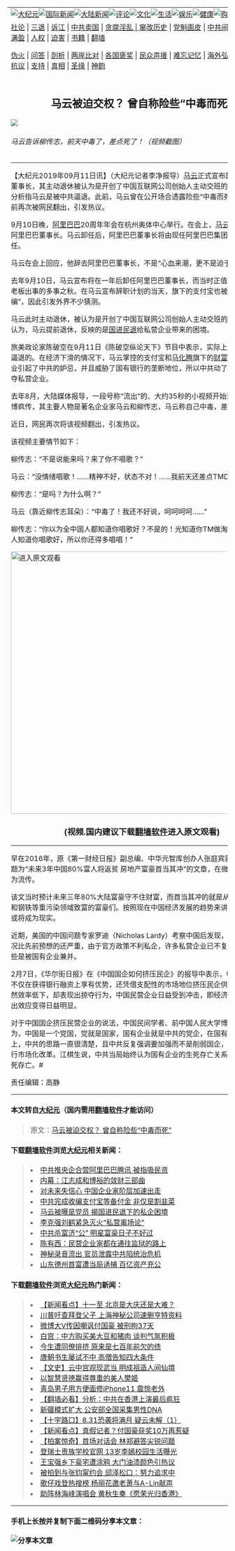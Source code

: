 <a name="1" id="1" target="_blank"></a><span id="1"></span>
<table border="0"><tr><td colspan="2" VALIGN=TOP><a href="https://github.com/asdfgt5/djy/blob/master/gb/nsc413.md#1"><img src="https://raw.githubusercontent.com/asdfgt5/1/master/t/djy/1.jpg" title="大纪元"></a><a href="https://github.com/asdfgt5/djy/blob/master/gb/n24hr.md#1"><img src="https://raw.githubusercontent.com/asdfgt5/1/master/t/djy/3.jpg" title="国际新闻"></a><a href="https://github.com/asdfgt5/djy/blob/master/gb/nsc413.md#1"><img src="https://raw.githubusercontent.com/asdfgt5/1/master/t/djy/4.jpg" title="大陆新闻"></a><a href="https://github.com/asdfgt5/djy/blob/master/gb/news392.md#1"><img src="https://raw.githubusercontent.com/asdfgt5/1/master/t/djy/5.jpg" title="评论"></a><a href="https://github.com/asdfgt5/djy/blob/master/gb/news2007.md#1"><img src="https://raw.githubusercontent.com/asdfgt5/1/master/t/djy/6.jpg" title="文化"></a><a href="https://github.com/asdfgt5/djy/blob/master/gb/news2008.md#1"><img src="https://raw.githubusercontent.com/asdfgt5/1/master/t/djy/7.jpg" title="生活"></a><a href="https://github.com/asdfgt5/djy/blob/master/gb/ncyule.md#1"><img src="https://raw.githubusercontent.com/asdfgt5/1/master/t/djy/8.jpg" title="娱乐"></a><a href="https://github.com/asdfgt5/djy/blob/master/gb/nsc1002.md#1"><img src="https://raw.githubusercontent.com/asdfgt5/1/master/t/djy/9.jpg" title="健康"><a href="https://www.youlucky.com"><img src="https://raw.githubusercontent.com/asdfgt5/1/master/t/djy/10.jpg" title="购物"></a><a href="https://www.supportepoch.org/donation?utm_medium=epochtimes&utm_source=referral&utm_campaign=donate_button_djyhomepage"><img src="https://raw.githubusercontent.com/asdfgt5/1/master/t/djy/12.jpg" title="捐款"></a></td></tr>
<tr><td colspan="2" VALIGN=TOP><a target="_blank" href="https://git.io/fjCRf">社论</a> | <a target="_blank" href="https://github.com/asdfgt5/djy/blob/master/gb/nf5657.md#1">三退</a> | <a target="_blank" href="https://github.com/asdfgt5/djy/blob/master/gb/nf6123.md#1">诉江</a> | <a target="_blank" href="https://github.com/asdfgt5/djy/blob/master/gb/nf1176117.md#1">中共卖国</a> | <a target="_blank" href="https://github.com/asdfgt5/djy/blob/master/gb/nf5773.md#1">贪腐淫乱 | <a target="_blank" href="https://github.com/asdfgt5/djy/blob/master/gb/nf1176115.md#1">窜改历史</a> | <a target="_blank" href="https://github.com/asdfgt5/djy/blob/master/gb/nf1176107.md#1">党魁画皮</a> | <a target="_blank" href="https://github.com/asdfgt5/djy/blob/master/gb/nf1320400.md#1">中共间谍</a> | <a target="_blank" href="https://github.com/asdfgt5/djy/blob/master/gb/nf1176114.md#1">破坏传统</a> | <a target="_blank" href="https://github.com/asdfgt5/djy/blob/master/gb/nf5287.md#1">恶贯满盈</a> | <a target="_blank" href="https://github.com/asdfgt5/djy/blob/master/gb/ncid278.md#1">人权</a> | <a target="_blank" href="https://github.com/asdfgt5/djy/blob/master/gb/nf1176111.md#1">迫害</a> | <a target="_blank" href="https://github.com/asdfgt5/djy/blob/master/gb/nf1235328.md#1">书籍</a> | <a target="_blank" href="https://github.com/asdfgt5/fq/blob/master/README.md?zsrh#1">翻墙</a></p><p><a target="_blank" href="https://github.com/asdfgt5/djy/blob/master/gb/nf5562.md#1">伪火</a> | <a target="_blank" href="https://github.com/asdfgt5/djy/blob/master/gb/nf4378.md#1">问答</a> | <a target="_blank" href="https://github.com/asdfgt5/djy/blob/master/gb/nf5792.md#1">剖析</a> | <a target="_blank" href="https://github.com/asdfgt5/djy/blob/master/gb/nf5735.md#1">两岸比对</a> | <a target="_blank" href="https://github.com/asdfgt5/djy/blob/master/gb/nf6119.md#1">各国褒奖</a> | <a target="_blank" href="https://github.com/asdfgt5/djy/blob/master/gb/nf6120.md#1">民众声援</a> | <a target="_blank" href="https://github.com/asdfgt5/djy/blob/master/gb/nf1188594.md#1">难忘记忆</a> | <a target="_blank" href="https://github.com/asdfgt5/djy/blob/master/gb/nf3180.md#1">海外弘传</a> | <a target="_blank" href="https://github.com/asdfgt5/djy/blob/master/gb/nf5410.md#1">万人上访</a> | <a target="_blank" href="https://github.com/asdfgt5/ntdtv/blob/master/gb/prog1530_1.md#1">和平抗议</a> | <a target="_blank" href="https://github.com/asdfgt5/djy/blob/master/gb/nf4386.md#1">支持</a> | <a target="_blank" href="https://github.com/asdfgt5/djy/blob/master/gb/nf4389.md#1">真相</a> | <a target="_blank" href="https://github.com/asdfgt5/djy/blob/master/gb/nf5790.md#1">圣缘</a> | <a target="_blank" href="https://github.com/asdfgt5/djy/blob/master/gb/nf4786.md#1">神韵</a></td></tr>
<tr><td VALIGN=TOP width="626"><h2 align=center>马云被迫交权？ 曾自称险些“中毒而死”</h2>
<img src="http://i.epochtimes.com/assets/uploads/2019/09/a039ccc6f7ffe57a0a9181fc2fce9047-600x400.jpg" />
<h6>马云告诉柳传志，前天中毒了，差点死了！（视频截图）
</h6>
<hr>
<p>【大纪元2019年09月11日讯】（大纪元记者李净报导）<a href="https://github.com/asdfgt5/djy/blob/master/gb/tag/%E9%A9%AC%E4%BA%91.md">马云</a>正式宣布卸任<a href="https://github.com/asdfgt5/djy/blob/master/gb/tag/%E9%98%BF%E9%87%8C%E5%B7%B4%E5%B7%B4.md">阿里巴巴</a>董事长，其主动退休被认为是开创了中国互联网公司创始人主动交班的纪录，而外界分析指马云是被中共逼退。此前，马云曾在公开场合透露险些“中毒而死”，该视频日前再次被网民翻出，引发热议。</p>
<p>9月10日晚，<a href="https://github.com/asdfgt5/djy/blob/master/gb/tag/%E9%98%BF%E9%87%8C%E5%B7%B4%E5%B7%B4.md">阿里巴巴</a>20周年年会在杭州奥体中心举行。在会上，<a href="https://github.com/asdfgt5/djy/blob/master/gb/tag/%E9%A9%AC%E4%BA%91.md">马云</a>正式宣布卸任阿里巴巴董事长。马云卸任后，阿里巴巴董事长将由现任阿里巴巴集团CEO张勇接任。</p>
<p>马云在会上回应，他辞去阿里巴巴董事长，不是“心血来潮，更不是迫于压力”。</p>
<p>去年9月10日，马云宣布将在一年后卸任阿里巴巴董事长，而当时正值不少中国私企老板出事的多事之秋。在马云宣布辞职计划的当天，旗下的支付宝也被中国银联“收编”，因此引发外界不少猜测。</p>
<p>马云此时主动退休，被认为是开创了中国互联网公司创始人主动交班的纪录。但外界认为，马云提前退休，反映的是<a href="https://github.com/asdfgt5/djy/blob/master/gb/tag/%E5%9B%BD%E8%BF%9B%E6%B0%91%E9%80%80.md">国进民退</a>给私营企业带来的困境。</p>
<p>旅美政论家陈破空在9月11日《陈破空纵论天下》节目中表示，实际上马云是被中共逼退的。在经济下滑的情况下，马云掌控的支付宝和<a href="https://github.com/asdfgt5/djy/blob/master/gb/tag/%E9%A9%AC%E5%8C%96%E8%85%BE.md">马化腾</a>旗下的<a href="https://github.com/asdfgt5/djy/blob/master/gb/tag/%E8%B4%A2%E5%AF%8C%E9%80%9A.md">财富通</a>这些私营企业引起了中共的妒忌，并且威胁了国有银行的垄断地位，所以中共动了杀心，力图掠夺私营企业。</p>
<p>去年8月，大陆媒体报导，一段号称“流出”的、大约35秒的小视频开始通过微信、微博疯传，其主要人物是著名企业家马云和柳传志，马云称自己中毒，差点死掉。</p>
<p>近日，网民再次将该视频翻出，引发热议。</p>
<p>该视频主要情节如下：</p>
<p>柳传志：“不是说能来吗？来了你不唱歌？”</p>
<p>马云：“没情绪唱歌！……精神不好，状态不对！……我前天还差点TMD死了！”</p>
<p>柳传志：“是吗？为什么啊？”</p>
<p>马云（靠近柳传志耳朵）：“中毒了！我还不好说，呵呵呵呵……”</p>
<p>柳传志：“你以为全中国人都知道你唱歌好？不是的！光知道你TM做淘宝做得好，没人知道你唱歌好，所以你还得多唱唱！”</p>
<p style="text-align: center;">	<a type='text/javaa' src='//vs.youmaker.com/js/jwplayer/jwplayer8-all.js'></a>
	<link rel='stylesheet' target="_blank" href='//vs.youmaker.com/css/api2.css' type='text/css' media='all' />
<div class="video_fit_container"><a ><a href="https://git.io/Jemic"><img width="600" src="https://raw.githubusercontent.com/asdfgt5/djy/master/gb/300/djtsp.jpg" title="进入原文观看"  alt="进入原文观看"></a><h3 align=center>(视频.国内建议下载<a href="https://git.io/JesJV">翻墙软件</a>进入原文观看)</h3><hr><a="56.25%" src="//vs.youmaker.com/2019/0911/5ab084c3-60df-4151-5952-3e7ea3ca322a?r=16x9&amp;s=480x480&amp;d=30&api=2&url=http%3A%2F%2Fwww.epochtimes.com%2Fgb%2F19%2F9%2F11%2Fn11514528.md"></a></div></p>
<p>早在2016年，原《第一财经日报》副总编、中华元智库创办人张庭宾就曾发表一篇题为“未来3年中国80%富人将返贫 房地产富豪首当其冲”的文章，在微信公众号中广为流传。</p>
<p>该文当时预计未来三年80%大陆富豪守不住财富，而首当其冲的就是从矿产、房地产和钢铁等重污染领域致富的富豪们。按照现在中国经济发展的趋势来讲，该文的预测或将成为现实。</p>
<p>近期，美国的中国问题专家罗迪（Nicholas Lardy）考察中国后发现，<a href="https://github.com/asdfgt5/djy/blob/master/gb/tag/%E5%9B%BD%E8%BF%9B%E6%B0%91%E9%80%80.md">国进民退</a>的情况比先前预想的还严重，由于官方政策不利私企，许多私营企业已不复存在，其中有些是被国有企业兼并。</p>
<p>2月7日，《华尔街日报》在《中国国企如何挤压民企》的报导中表示，中国国有企业不仅在获得银行融资上享有优势，还凭借支配性的市场地位挤压民企供货商，国企虽然效率低下，却表现出掠夺行为，中国民营企业日益受到冲击，即经济学家所称的挤出效应变得日益明显。</p>
<p>对于中国国企挤压民营企业的说法，中国民间学者、前中国人民大学博士生江棋生认为，中国是一个党国，党就是国家，国有企业就是中共的党企，在国有企业的问题上，中共的思路一直很清楚，且中共反复强调要加强而不是削弱国企，对国企不能进行市场化改革。江棋生说，中共当局始终认为国有企业的生死存亡关系中共政权的生死存亡。#</p>
<p>责任编辑：高静</p>
<hr>

#### 本文转自<a href="http://www.epochtimes.com">大纪元</a>（国内需用<a href="https://git.io/JesJV">翻墙软件</a>才能访问）
> 原文：<a href="http://www.epochtimes.com/gb/19/9/11/n11514528.htm">马云被迫交权？ 曾自称险些“中毒而死”</a>
#### 下载<a href="https://git.io/JesJV">翻墙软件</a>浏览<a href="http://www.epochtimes.com">大纪元</a>相关新闻：
> <li><a href="http://www.epochtimes.com/gb/19/8/5/n11432692.htm">中共推央企合营阿里巴巴腾讯 被指吸民资</a></li>
> <li><a href="http://www.epochtimes.com/gb/19/6/12/n11318240.htm">内幕：江志成和博裕的敛财三部曲</a></li>
> <li><a href="http://www.epochtimes.com/gb/19/2/26/n11071077.htm">对未来失信心 中国企业家阶层加速出走</a></li>
> <li><a href="http://www.epochtimes.com/gb/19/1/22/n10992596.htm">中共完成收编支付宝等备付金 非仅是割韭菜</a></li>
> <li><a href="http://www.epochtimes.com/gb/18/11/30/n10884354.htm">马云被曝是党员 揭国进民退下的私企困境</a></li>
> <li><a href="http://www.epochtimes.com/gb/18/10/2/n10755631.htm">李克强刘鹤紧急灭火“私营离场论”</a></li>
> <li><a href="http://www.epochtimes.com/gb/18/9/14/n10713059.htm">中共杀富济“公” 明星富豪日子不好过</a></li>
> <li><a href="http://www.epochtimes.com/gb/18/9/13/n10712235.htm">陈有西：民营企业家都在通往监狱的路上</a></li>
> <li><a href="https://github.com/asdfgt5/djy/blob/master/gb/19/9/4/n11499822.md">神秘录音流出 官员泄露中共陷统治危机</a></li>
> <li><a href="https://github.com/asdfgt5/djy/blob/master/gb/19/3/30/n11151203.md">山东德州首富遭当局诱捕 百亿资产充公</a></li>

#### 下载<a href="https://git.io/JesJV">翻墙软件</a>浏览<a href="http://www.epochtimes.com">大纪元</a>热门新闻：
> <li><a href="http://www.epochtimes.com/gb/19/9/26/n11548856.htm">【新闻看点】十一至 北京是大庆还是大难？</a></li>
> <li><a href="http://www.epochtimes.com/gb/19/9/26/n11549060.htm">川普吁查拜登父子 上海神秘公司速删亨特资料</a></li>
> <li><a href="http://www.epochtimes.com/gb/19/9/26/n11548966.htm">微博大V传因嘲讽付国豪 被刑拘37天</a></li>
> <li><a href="http://www.epochtimes.com/gb/19/9/26/n11548713.htm">白宫：中方购买美大豆和猪肉 谈判气氛积极</a></li>
> <li><a href="http://www.epochtimes.com/gb/15/9/3/n4519621.htm">今生遭同僚排挤 原来是七百年前欠的债</a></li>
> <li><a href="http://www.epochtimes.com/gb/19/9/20/n11534314.htm">唐朝书生屡试不中 高僧告知四大条件</a></li>
> <li><a href="http://www.epochtimes.com/gb/16/7/1/n8056353.htm">【文史】云中宫观现武当 明成祖造人间仙境</a></li>
> <li><a href="http://www.epochtimes.com/gb/19/9/22/n11539138.htm">以智慧贤德赢得尊重的美人樊姬</a></li>
> <li><a href="http://www.epochtimes.com/gb/19/9/25/n11546708.htm">青岛男子用方便面修iPhone11 震惊老外</a></li>
> <li><a href="http://www.epochtimes.com/gb/19/9/25/n11545125.htm">【翻墙必看】分析：中共在香港上演最后疯狂</a></li>
> <li><a href="http://www.epochtimes.com/gb/19/9/25/n11546501.htm">新疆模式扩大 公安部全国采集男性DNA</a></li>
> <li><a href="http://www.epochtimes.com/gb/19/9/25/n11545826.htm">【十字路口】8.31恐袭将满月 疑云未解（1）</a></li>
> <li><a href="http://www.epochtimes.com/gb/19/9/23/n11541603.htm">【新闻看点】真假记者？付国豪获奖10万再惹疑</a></li>
> <li><a href="http://www.epochtimes.com/gb/19/9/27/n11549383.htm">【拍案惊奇】首场对话会 林郑避答尖锐问题</a></li>
> <li><a href="http://www.epochtimes.com/gb/19/9/24/n11544222.htm">登瑞士贵族学校官网 13岁李嫣校园生活曝光</a></li>
> <li><a href="http://www.epochtimes.com/gb/19/9/24/n11544375.htm">王宝强乡下豪宅遭涂鸦 大门油漆颜色引热议</a></li>
> <li><a href="http://www.epochtimes.com/gb/19/9/25/n11545153.htm">被拍到与张钧甯约会 邱泽松口：努力追求中</a></li>
> <li><a href="http://www.epochtimes.com/gb/19/9/25/n11545320.htm">歌仔戏登热搜榜 杨丽花邀老萧与A-Lin献声</a></li>
> <li><a href="http://www.epochtimes.com/gb/19/9/23/n11541692.htm">助阵林海峰演唱会 黄秋生奏《愿荣光归香港》</a></li>
<hr>

#### 手机上长按并复制下面二维码分享本文章：<br><br><img src="http://www.hehaibao.com/qr/index.php?m=1&e=L&p=10&t=&d=https://github.com/asdfgt5/djy/blob/master/gb/19/9/11/n11514528.md%231" title="分享本文章"></td><td VALIGN=TOP><a href="https://github.com/asdfgt5/djy/blob/master/gb/16/1/21/n4622075.md?dfh#1" target="_blank"><img src="https://raw.githubusercontent.com/asdfgt5/djy/master/gb/300/wei-f1.jpg" title="中共的伪火骗局"  alt="中共的伪火骗局"></a><br><a href="https://github.com/asdfgt5/yh/blob/master/README.md?dfh#1" target="_blank"><img src="https://raw.githubusercontent.com/asdfgt5/djy/master/gb/300/yong-h.jpg" title="永恒的见证"  alt="永恒的见证"></a><br><a href="https://github.com/asdfgt5/djy/blob/master/gb/13/9/29/n3974789.md?dfh#1" target="_blank"><img src="https://raw.githubusercontent.com/asdfgt5/djy/master/gb/300/shang-lnz.jpg" title="善良女子被中共投男牢"  alt="善良女子被中共投男牢"></a><br><a href="https://github.com/asdfgt5/djy/blob/master/gb/16/3/16/n4663449.md?dfh#1" target="_blank"><img src="https://raw.githubusercontent.com/asdfgt5/djy/master/gb/300/huo-z3.jpg" title="警卫目击活摘器官"  alt="警卫目击活摘器官"></a><br><a href="https://github.com/asdfgt5/djy/blob/master/gb/16/8/7/n8177641.md?dfh#1" target="_blank"><img src="https://raw.githubusercontent.com/asdfgt5/djy/master/gb/300/huo-z4.jpg" title="证人描述活摘恐怖"  alt="证人描述活摘恐怖"></a><br><a href="https://github.com/asdfgt5/djy/blob/master/gb/10/4/19/n2881569.md?dfh#1" target="_blank"><img src="https://raw.githubusercontent.com/asdfgt5/djy/master/gb/300/huo-z1.jpg" title="揭开活摘器官黑幕"  alt="揭开活摘器官黑幕"></a><br><a href="https://github.com/asdfgt5/djy/blob/master/gb/10/11/7/n3077476.md?dfh#1" target="_blank"><img src="https://raw.githubusercontent.com/asdfgt5/djy/master/gb/300/ma-ks.jpg" title="马克思的成魔之路"  alt="马克思的成魔之路"></a><br><a href="https://github.com/asdfgt5/djy/blob/master/gb/14/6/9/n4173977.md?dfh#1" target="_blank"><img src="https://raw.githubusercontent.com/asdfgt5/djy/master/gb/300/chang-zs.jpg" title="藏字石 蕴天机"  alt="藏字石 蕴天机"></a><br><a href="https://github.com/asdfgt5/djy/blob/master/gb/18/5/10/n10381511.md?dfh#1" target="_blank"><img src="https://raw.githubusercontent.com/asdfgt5/djy/master/gb/300/st1.jpg" title="关注3亿人三退"  alt="关注3亿人三退"></a><br><a href="https://github.com/asdfgt5/djy/blob/master/gb/18/3/21/n10237682.md?dfh#1" target="_blank"><img src="https://raw.githubusercontent.com/asdfgt5/djy/master/gb/300/jie-t.jpg" title="解体中共复兴中华"  alt="解体中共复兴中华"></a><br><a href="https://github.com/asdfgt5/djy/blob/master/gb/9/2/9/n2422991.md?dfh#1" target="_blank"><img src="https://raw.githubusercontent.com/asdfgt5/djy/master/gb/300/gao-zs.jpg" title="中共迫害良心律师"  alt="中共迫害良心律师"></a><br><a href="https://github.com/asdfgt5/djy/blob/master/gb/18/12/9/n10900044.md?dfh#1" target="_blank"><img src="https://raw.githubusercontent.com/asdfgt5/djy/master/gb/300/sj1.jpg" title="303万人举报江泽民"  alt="303万人举报江泽民"></a><br><a href="https://github.com/asdfgt5/djy/blob/master/gb/18/8/28/n10672014.md?dfh#1" target="_blank"><img src="https://raw.githubusercontent.com/asdfgt5/djy/master/gb/300/sj2.jpg" title="这些官员为何起诉江泽民"  alt="这些官员为何起诉江泽民"></a><br><a href="https://github.com/asdfgt5/djy/blob/master/gb/8/12/18/n2367165.md?dfh#1" target="_blank"><img src="https://raw.githubusercontent.com/asdfgt5/djy/master/gb/300/liangan.jpg" title="海峡两岸的强烈对比"  alt="海峡两岸的强烈对比"></a><br><a href="https://github.com/asdfgt5/djy/blob/master/gb/15/5/5/n4427238.md?dfh#1" target="_blank"><img src="https://raw.githubusercontent.com/asdfgt5/djy/master/gb/300/jia-ndzl.jpg" title="加拿大总理的贺信"  alt="加拿大总理的贺信"></a><br><a href="https://github.com/asdfgt5/djy/blob/master/gb/11/6/17/n3289382.md?dfh#1" target="_blank"><img src="https://raw.githubusercontent.com/asdfgt5/djy/master/gb/300/xiao-wd.jpg" title="探寻真相兼听则明"  alt="探寻真相兼听则明"></a><br><a href="https://github.com/asdfgt5/djy/blob/master/gb/18/10/27/n10812623.md?dfh#1" target="_blank"><img src="https://raw.githubusercontent.com/asdfgt5/djy/master/gb/300/yindu.jpg" title="印度媒体报道东方"  alt="印度媒体报道东方"></a><br><a href="https://github.com/asdfgt5/djy/blob/master/gb/18/6/9/n10469652.md?dfh#1" target="_blank"><img src="https://raw.githubusercontent.com/asdfgt5/djy/master/gb/300/xie-j.jpg" title="不一样的海外校园"  alt="不一样的海外校园"></a><br><a href="https://github.com/asdfgt5/djy/blob/master/gb/7/4/5/n1669415.md?dfh#1" target="_blank"><img src="https://raw.githubusercontent.com/asdfgt5/djy/master/gb/300/li-up.jpg" title="从大师到徒弟的传奇"  alt="从大师到徒弟的传奇"></a><br><a href="https://github.com/asdfgt5/djy/blob/master/gb/17/5/26/n9191512.md?dfh#1" target="_blank"><img src="https://raw.githubusercontent.com/asdfgt5/djy/master/gb/300/zfl2.jpg" title="亿万人与东方一本奇书"  alt="亿万人与东方一本奇书"></a><br><a href="https://github.com/asdfgt5/djy/blob/master/gb/13/11/27/n4020290.md?dfh#1" target="_blank"><img src="https://raw.githubusercontent.com/asdfgt5/djy/master/gb/300/zhen-h.jpg" title="大陆见不到的震撼场面"  alt="大陆见不到的震撼场面"></a><br><a href="https://github.com/asdfgt5/djy/blob/master/gb/15/7/17/n4482910.md?dfh#1" target="_blank"><img src="https://raw.githubusercontent.com/asdfgt5/djy/master/gb/300/dalu-sk.jpg" title="人心向善 大陆当初盛况"  alt="人心向善 大陆当初盛况"></a><br><a href="https://github.com/asdfgt5/djy/blob/master/gb/9/10/15/n2689419.md?dfh#1" target="_blank"><img src="https://raw.githubusercontent.com/asdfgt5/djy/master/gb/300/zfl1.jpg" title="追寻真理 这书讲什么"  alt="追寻真理 这书讲什么"></a><br><a href="https://github.com/asdfgt5/fq/blob/master/README.md?dfh#1" target="_blank"><img src="https://raw.githubusercontent.com/asdfgt5/djy/master/gb/300/fq1.jpg" title="下载免费翻墙软件"  alt="下载免费翻墙软件"></a><br></td></tr></table>
